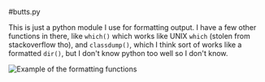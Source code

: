 #butts.py

This is just a python module I use for formatting output. I have a few other functions in there, like `which()` which works like UNIX `which` (stolen from stackoverflow tho), and `classdump()`, which I think sort of works like a formatted `dir()`, but I don't know python too well so I don't know.

![Example of the formatting functions](http://i.imgur.com/O9hTc0p.png)
